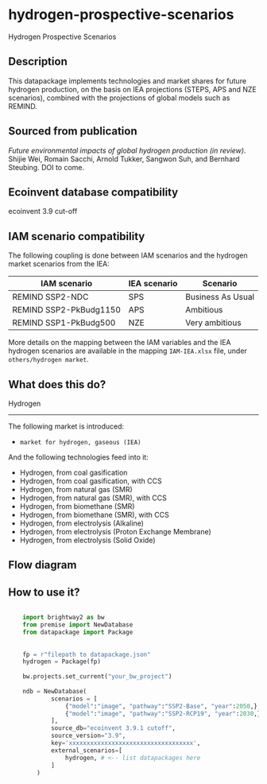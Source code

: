 # hydrogen-prospective-scenarios

Hydrogen Prospective Scenarios

Description
-----------
This datapackage implements technologies and market shares for future hydrogen production, 
on the basis on IEA projections (STEPS, APS and NZE scenarios), combined with
the projections of global models such as REMIND.

Sourced from publication
------------------------

*Future environmental impacts of global hydrogen production (in review).*
Shijie Wei, Romain Sacchi, Arnold Tukker, Sangwon Suh, and Bernhard Steubing.
DOI to come.


Ecoinvent database compatibility
--------------------------------

ecoinvent 3.9 cut-off

IAM scenario compatibility
---------------------------

The following coupling is done between IAM scenarios and the hydrogen market scenarios from the IEA:

| IAM scenario           | IEA scenario | Scenario          |
|------------------------|--------------|-------------------|
| REMIND SSP2-NDC        | SPS          | Business As Usual |
| REMIND SSP2-PkBudg1150 | APS          | Ambitious         |
| REMIND SSP1-PkBudg500  | NZE          | Very ambitious    |

More details on the mapping between the IAM variables and the IEA hydrogen scenarios are available
in the mapping `IAM-IEA.xlsx` file, under `others/hydrogen market`.

What does this do?
------------------


Hydrogen
********

The following market is introduced:

* `market for hydrogen, gaseous (IEA)`

And the following technologies feed into it:

* Hydrogen, from coal gasification
* Hydrogen, from coal gasification, with CCS
* Hydrogen, from natural gas (SMR)
* Hydrogen, from natural gas (SMR), with CCS
* Hydrogen, from biomethane (SMR)
* Hydrogen, from biomethane (SMR), with CCS
* Hydrogen, from electrolysis (Alkaline)
* Hydrogen, from electrolysis (Proton Exchange Membrane)
* Hydrogen, from electrolysis (Solid Oxide)


Flow diagram
------------


How to use it?
--------------

```python

    import brightway2 as bw
    from premise import NewDatabase
    from datapackage import Package
    
    
    fp = r"filepath to datapackage.json"
    hydrogen = Package(fp)
    
    bw.projects.set_current("your_bw_project")
    
    ndb = NewDatabase(
            scenarios = [
                {"model":"image", "pathway":"SSP2-Base", "year":2050,},
                {"model":"image", "pathway":"SSP2-RCP19", "year":2030,},
            ],        
            source_db="ecoinvent 3.9.1 cutoff",
            source_version="3.9",
            key='xxxxxxxxxxxxxxxxxxxxxxxxxxxxxxxxxxx',
            external_scenarios=[
                hydrogen, # <-- list datapackages here
            ] 
        )
```

